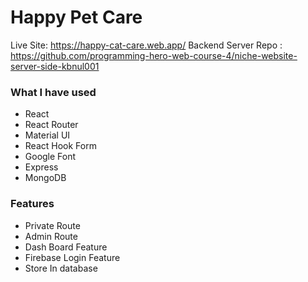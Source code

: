 # Happy Pet Care

Live Site: https://happy-cat-care.web.app/
Backend Server Repo : https://github.com/programming-hero-web-course-4/niche-website-server-side-kbnul001

### What I have used

* React
* React Router
* Material UI
* React Hook Form
* Google Font
* Express
* MongoDB

### Features

* Private Route
* Admin Route
* Dash Board Feature
* Firebase Login Feature
* Store In database
